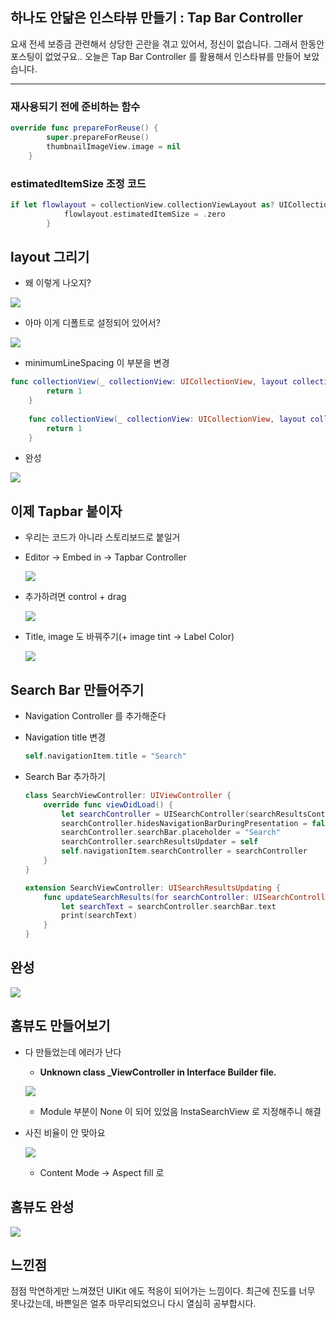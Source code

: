 ﻿## 하나도 안닮은 인스타뷰 만들기 : Tap Bar Controller
요새 전세 보증금 관련해서 상당한 곤란을 겪고 있어서, 정신이 없습니다. 그래서 한동안 포스팅이 없었구요.. 오늘은 Tap Bar Controller 를 활용해서 인스타뷰를 만들어 보았습니다. 

---

### 재사용되기 전에 준비하는 함수

```swift
override func prepareForReuse() {
        super.prepareForReuse()
        thumbnailImageView.image = nil
    }
```

### estimatedItemSize 조정 코드

```swift
if let flowlayout = collectionView.collectionViewLayout as? UICollectionViewFlowLayout {
            flowlayout.estimatedItemSize = .zero
        }
```

## layout 그리기

- 왜 이렇게 나오지?

![](https://velog.velcdn.com/images/slowsteadybrown/post/b32b8db4-fbeb-459b-beab-654202665ac7/image.png)


- 아마 이게 디폴트로 설정되어 있어서?

![](https://velog.velcdn.com/images/slowsteadybrown/post/22c70a4e-c8ae-4d82-986d-4205ff67026b/image.png)


- minimumLineSpacing 이 부분을 변경

```swift
func collectionView(_ collectionView: UICollectionView, layout collectionViewLayout: UICollectionViewLayout, minimumLineSpacingForSectionAt section: Int) -> CGFloat {
        return 1
    }
    
    func collectionView(_ collectionView: UICollectionView, layout collectionViewLayout: UICollectionViewLayout, minimumInteritemSpacingForSectionAt section: Int) -> CGFloat {
        return 1
    }
```

- 완성

![](https://velog.velcdn.com/images/slowsteadybrown/post/e5e8ecb1-094e-48ae-86c2-d75f94235f6c/image.png)


## 이제 Tapbar 붙이자

- 우리는 코드가 아니라 스토리보드로 붙일거
- Editor → Embed in → Tapbar Controller
    
    ![](https://velog.velcdn.com/images/slowsteadybrown/post/6f81219c-e60e-4b45-b056-b6b995e3ddd6/image.png)


    
- 추가하려면 control + drag
    
    ![](https://velog.velcdn.com/images/slowsteadybrown/post/f5ef9f15-d712-44da-8b89-01e9e2f29e39/image.png)


    
- Title, image 도 바꿔주기(+ image tint → Label Color)
    
    ![](https://velog.velcdn.com/images/slowsteadybrown/post/eb247d0b-6b4d-418b-a9f1-d51426c1b0c9/image.png)


## Search Bar 만들어주기

- Navigation Controller 를 추가해준다
- Navigation title 변경
    
    ```swift
    self.navigationItem.title = "Search"
    ```
    
- Search Bar 추가하기
    
    ```swift
    class SearchViewController: UIViewController {
        override func viewDidLoad() {
            let searchController = UISearchController(searchResultsController: nil)
            searchController.hidesNavigationBarDuringPresentation = false
            searchController.searchBar.placeholder = "Search"
            searchController.searchResultsUpdater = self
            self.navigationItem.searchController = searchController
        }
    }
    
    extension SearchViewController: UISearchResultsUpdating {
        func updateSearchResults(for searchController: UISearchController) {
            let searchText = searchController.searchBar.text
            print(searchText)
        }
    }
    ```

## 완성

![](https://velog.velcdn.com/images/slowsteadybrown/post/cb009bed-b226-4dea-ac94-46a6e6f5eccc/image.png)


## 홈뷰도 만들어보기

- 다 만들었는데 에러가 난다
    - **Unknown class _ViewController in Interface Builder file.**
    
    ![](https://velog.velcdn.com/images/slowsteadybrown/post/68cf0a1f-3ce5-4b39-b6bd-d3af56613448/image.png)

    
    - Module 부분이 None 이 되어 있었음 InstaSearchView 로 지정해주니 해결
- 사진 비율이 안 맞아요
    
    ![](https://velog.velcdn.com/images/slowsteadybrown/post/bd4c7697-c2e3-4b0d-b975-cbe049702f90/image.png)

    
    - Content Mode → Aspect fill 로


## 홈뷰도 완성

![](https://velog.velcdn.com/images/slowsteadybrown/post/9ae7f8d9-829a-4111-b87f-0b4ad724a40d/image.png)


## 느낀점

점점 막연하게만 느껴졌던 UIKit 에도 적응이 되어가는 느낌이다. 최근에 진도를 너무 못나갔는데, 바쁜일은 얼추 마무리되었으니 다시 열심히 공부합시다.


